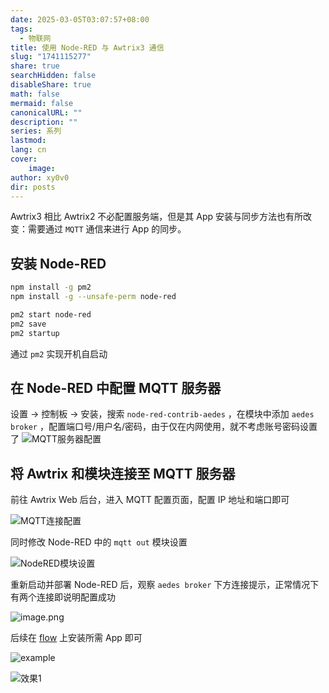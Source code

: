 ```yaml
---
date: 2025-03-05T03:07:57+08:00
tags:
  - 物联网
title: 使用 Node-RED 与 Awtrix3 通信
slug: "1741115277"
share: true
searchHidden: false
disableShare: true
math: false
mermaid: false
canonicalURL: ""
description: ""
series: 系列
lastmod: 
lang: cn
cover:
    image: 
author: xy0v0
dir: posts
---
```


Awtrix3 相比 Awtrix2 不必配置服务端，但是其 App 安装与同步方法也有所改变：需要通过 `MQTT` 通信来进行 App 的同步。

## 安装 Node-RED

```bash
npm install -g pm2
npm install -g --unsafe-perm node-red

pm2 start node-red
pm2 save
pm2 startup
```

通过 `pm2` 实现开机自启动

## 在 Node-RED 中配置 MQTT 服务器

设置 -> 控制板 -> 安装，搜索 `node-red-contrib-aedes` ，在模块中添加 `aedes broker` ，配置端口号/用户名/密码，由于仅在内网使用，就不考虑账号密码设置了
![MQTT服务器配置](https://cn-sy1.rains3.com/pic/pic/2025/03/76f9cac3b22c352cb7304befc01e9809.png)

## 将 Awtrix 和模块连接至 MQTT 服务器

前往 Awtrix Web 后台，进入 MQTT 配置页面，配置 IP 地址和端口即可

![MQTT连接配置](https://cn-sy1.rains3.com/pic/pic/2025/03/ecd37fc4ed2ebdbc0be7ad8f983c2d6f.png)

同时修改 Node-RED 中的 `mqtt out` 模块设置

![NodeRED模块设置](https://cn-sy1.rains3.com/pic/pic/2025/03/2c0a14483b80ffaccfd9de07bc017759.png)

重新启动并部署 Node-RED 后，观察 `aedes broker` 下方连接提示，正常情况下有两个连接即说明配置成功

![image.png](https://cn-sy1.rains3.com/pic/pic/2025/03/89ce7d1d268b14c49ce013dd24c9922f.png)

后续在 [flow](https://flows.blueforcer.de/) 上安装所需 App 即可

![example](https://cn-sy1.rains3.com/pic/pic/2025/03/44cfd4a15371a3fd6eb51d880b03e933.png)

![效果1](https://cn-sy1.rains3.com/pic/pic/2025/03/a819a878651a2c53481bf6ad31d8e5dc.JPG)